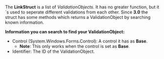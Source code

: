 The **LinkStruct** is a list of _ValidationObjects_. It has no greater function, but it´s used to seperate different validations from each other.
Since **3.0** the struct has some methods which returns a ValidationObject by searching known information.

**Information you can search to find your ValidationObject:**
* Control (System.Windows.Forms.Control): A control it has as **Base**.
	* **Note**: This only works when the control is set as **Base**.
* Identifier: The ID of the ValidationObject.
